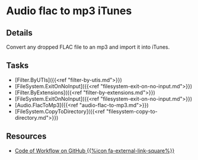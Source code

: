 # Audio flac to mp3 iTunes

## Details

Convert any dropped FLAC file to an mp3 and import it into iTunes.

## Tasks

- [Filter.ByUTIs]({{<ref "filter-by-utis.md">}})
- [FileSystem.ExitOnNoInput]({{<ref "filesystem-exit-on-no-input.md">}})
- [Filter.ByExtensions]({{<ref "filter-by-extensions.md">}})
- [FileSystem.ExitOnNoInput]({{<ref "filesystem-exit-on-no-input.md">}})
- [Audio.FlacToMp3]({{<ref "audio-flac-to-mp3.md">}})
- [FileSystem.CopyToDirectory]({{<ref "filesystem-copy-to-directory.md">}})

## Resources

- <a href="https://github.com/geberl/droppy-workspace/blob/master/Workflows/audio_flac_to_mp3_itunes.json" target="_blank">Code of Workflow on GitHub {{%icon fa-external-link-square%}}</a>

